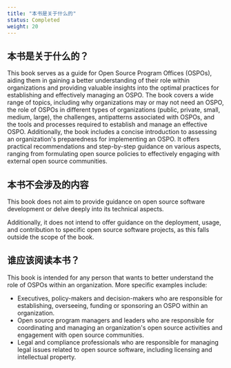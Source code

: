 ```yaml
---
title: "本书是关于什么的"
status: Completed
weight: 20
---
```


## 本书是关于什么的？

This book serves as a guide for Open Source Program Offices (OSPOs), aiding them in gaining a better understanding of their role within organizations and providing valuable insights into the optimal practices for establishing and effectively managing an OSPO. The book covers a wide range of topics, including why organizations may or may not need an OSPO, the role of OSPOs in different types of organizations (public, private, small, medium, large), the challenges, antipatterns associated with OSPOs, and the tools and processes required to establish and manage an effective OSPO. Additionally, the book includes a concise introduction to assessing an organization's preparedness for implementing an OSPO. It offers practical recommendations and step-by-step guidance on various aspects, ranging from formulating open source policies to effectively engaging with external open source communities.

## 本书不会涉及的内容

This book does not aim to provide guidance on open source software development or delve deeply into its technical aspects.

Additionally, it does not intend to offer guidance on the deployment, usage, and contribution to specific open source software projects, as this falls outside the scope of the book.

## 谁应该阅读本书？

This book is intended for any person that wants to better understand the role of OSPOs within an organization.
More specific examples include:

* Executives, policy-makers and decision-makers who are responsible for establishing, overseeing, funding or sponsoring an OSPO within an organization.
* Open source program managers and leaders who are responsible for coordinating and managing an organization's open source activities and engagement with open source communities.
* Legal and compliance professionals who are responsible for managing legal issues related to open source software, including licensing and intellectual property.
